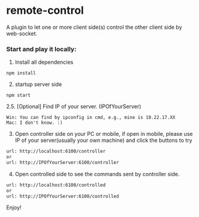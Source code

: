 # remote-control
A plugin to let one or more client side(s) control the other client side by web-socket.


### Start and play it locally:
1. Install all dependencies
```
npm install
```

2. startup server side
```
npm start
```

2.5. [Optional] Find IP of your server. (IPOfYourServer)
```
Win: You can find by ipconfig in cmd, e.g., mine is 10.22.17.XX
Mac: I don't know. :)
```

3. Open controller side on your PC or mobile, if open in mobile, please use IP of your server(usually your own machine) and click the buttons to try
```html
url: http://localhost:6100/controller
or 
url: http://IPOfYourServer:6100/controller
```

4. Open controlled side to see the commands sent by controller side.
```html
url: http://localhost:6100/controlled
or 
url: http://IPOfYourServer:6100/controlled
```

Enjoy!